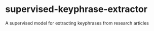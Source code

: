 # supervised-keyphrase-extractor
A supervised model for extracting keyphrases from research articles
